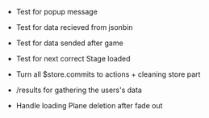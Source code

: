 - Test for popup message

- Test for data recieved from jsonbin

- Test for data sended after game

- Test for next correct Stage loaded

- Turn all $store.commits to actions + cleaning store part

- /results for gathering the users's data

- Handle loading Plane deletion after fade out